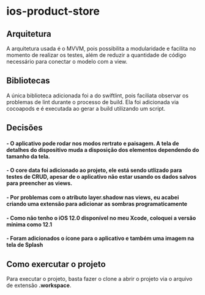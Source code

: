 # ios-product-store

## Arquitetura

A arquitetura usada é o MVVM, pois possibilita a modularidade e facilita no momento de realizar os testes, além de reduzir a quantidade de código necessário para conectar o modelo com a view.

## Bibliotecas

A única biblioteca adicionada foi a do swiftlint, pois faciliata observar os problemas de lint  durante o processo de build. Ela foi adicionada via cocoapods e é executada ao gerar a build utilizando um script.

## Decisões

#### - O aplicativo pode rodar nos modos rertrato e paisagem. A tela de detalhes do dispositivo muda a disposição dos elementos dependendo do tamanho da tela.

#### - O core data foi adicionado ao projeto, ele está sendo utlizado para testes de CRUD, apesar de o aplicativo não estar usando os dados salvos para preencher as views.

#### - Por problemas com o atributo layer.shadow nas views, eu acabei criando uma extensão para adicionar as sombras programaticamente

#### - Como não tenho o iOS 12.0 disponível no meu Xcode, coloquei a versão mínima como 12.1

#### - Foram adicionados o ícone para o aplicativo e também uma imagem na tela de Splash

## Como exercutar o projeto

Para executar o projeto, basta fazer o clone a abrir o projeto via o arquivo de extensão **.workspace**. 


